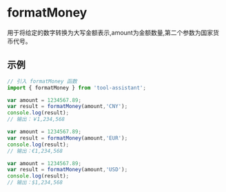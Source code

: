 # formatMoney

用于将给定的数字转换为大写金额表示,amount为金额数量,第二个参数为国家货币代号。

## 示例

```javascript
// 引入 formatMoney 函数
import { formatMoney } from 'tool-assistant'; 

var amount = 1234567.89;
var result = formatMoney(amount,'CNY');
console.log(result);
// 输出：￥1,234,568

var amount = 1234567.89;
var result = formatMoney(amount,'EUR');
console.log(result);
// 输出：€1,234,568

var amount = 1234567.89;
var result = formatMoney(amount,'USD');
console.log(result);
// 输出：$1,234,568
```
